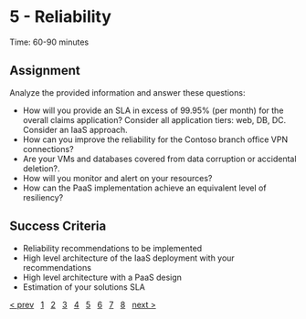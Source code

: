 # 5 - Reliability

Time: 60-90 minutes

## Assignment

Analyze the provided information and answer these questions:

* How will you provide an SLA in excess of 99.95% (per month) for the overall claims application? Consider all application tiers: web, DB, DC. Consider an IaaS approach.
* How can you improve the reliability for the Contoso branch office VPN connections?
* Are your VMs and databases covered from data corruption or accidental deletion?.
* How will you monitor and alert on your resources?
* How can the PaaS implementation achieve an equivalent level of resiliency?


## Success Criteria

* Reliability recommendations to be implemented
* High level architecture of the IaaS deployment with your recommendations
* High level architecture with a PaaS design
* Estimation of your solutions SLA

[&lt; prev][prev] &nbsp; [1][1] &nbsp; [2][2] &nbsp; [3][3] &nbsp; [4][4] &nbsp; [5][5] &nbsp; [6][6] &nbsp; [7][7] &nbsp; [8][8] &nbsp; [next &gt;][next]

[prev]: 04.Security.md
[next]: 06.Performance.md

[1]: 01.CustomerCase.md
[2]: 02.PlanCollection.md
[3]: 03.CostOptimization.md
[4]: 04.Security.md
[5]: 05.Reliability.md
[6]: 06.Performance.md
[7]: 07.Operations.md
[8]: 08.CreatePlan.md
